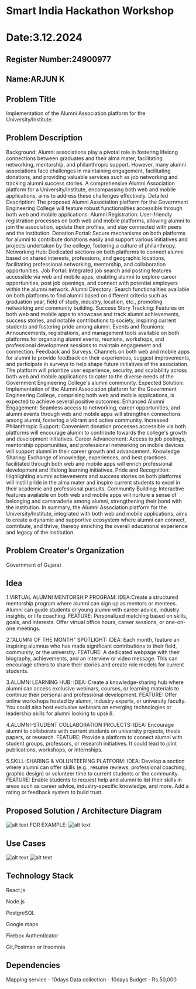 # Smart India Hackathon Workshop
# Date:3.12.2024
## Register Number:24900977
## Name:ARJUN K
## Problem Title
Implementation of the Alumni Association platform for the University/Institute.
## Problem Description
Background: Alumni associations play a pivotal role in fostering lifelong connections between graduates and their alma mater, facilitating networking, mentorship, and philanthropic support. However, many alumni associations face challenges in maintaining engagement, facilitating donations, and providing valuable services such as job networking and tracking alumni success stories. A comprehensive Alumni Association platform for a University/Institute, encompassing both web and mobile applications, aims to address these challenges effectively. Detailed Description: The proposed Alumni Association platform for the Government Engineering College will feature robust functionalities accessible through both web and mobile applications: Alumni Registration: User-friendly registration processes on both web and mobile platforms, allowing alumni to join the association, update their profiles, and stay connected with peers and the institution. Donation Portal: Secure mechanisms on both platforms for alumni to contribute donations easily and support various initiatives and projects undertaken by the college, fostering a culture of philanthropy. Networking Hub: Dedicated sections on both platforms to connect alumni based on shared interests, professions, and geographic locations, facilitating professional networking, mentorship, and collaboration opportunities. Job Portal: Integrated job search and posting features accessible via web and mobile apps, enabling alumni to explore career opportunities, post job openings, and connect with potential employers within the alumni network. Alumni Directory: Search functionalities available on both platforms to find alumni based on different criteria such as graduation year, field of study, industry, location, etc., promoting networking and community building. Success Story Tracking: Features on both web and mobile apps to showcase and track alumni achievements, success stories, and notable contributions to society, inspiring current students and fostering pride among alumni. Events and Reunions: Announcements, registrations, and management tools available on both platforms for organizing alumni events, reunions, workshops, and professional development sessions to maintain engagement and connection. Feedback and Surveys: Channels on both web and mobile apps for alumni to provide feedback on their experiences, suggest improvements, and participate in surveys to help shape future initiatives of the association. The platform will prioritize user experience, security, and scalability across both web and mobile applications to cater to the diverse needs of the Government Engineering College's alumni community. Expected Solution: Implementation of the Alumni Association platform for the Government Engineering College, comprising both web and mobile applications, is expected to achieve several positive outcomes: Enhanced Alumni Engagement: Seamless access to networking, career opportunities, and alumni events through web and mobile apps will strengthen connections among alumni, fostering a vibrant and active community. Increased Philanthropic Support: Convenient donation processes accessible via both platforms will encourage alumni to contribute towards the college's growth and development initiatives. Career Advancement: Access to job postings, mentorship opportunities, and professional networking on mobile devices will support alumni in their career growth and advancement. Knowledge Sharing: Exchange of knowledge, experiences, and best practices facilitated through both web and mobile apps will enrich professional development and lifelong learning initiatives. Pride and Recognition: Highlighting alumni achievements and success stories on both platforms will instill pride in the alma mater and inspire current students to excel in their academic and professional pursuits. Community Building: Interactive features available on both web and mobile apps will nurture a sense of belonging and camaraderie among alumni, strengthening their bond with the institution. In summary, the Alumni Association platform for the University/Institute, integrated with both web and mobile applications, aims to create a dynamic and supportive ecosystem where alumni can connect, contribute, and thrive, thereby enriching the overall educational experience and legacy of the institution.
## Problem Creater's Organization
Government of Gujarat

## Idea
1.VIRTUAL ALUMNI MENTORSHIP PROGRAM:
 IDEA:Create a structured mentorship program where alumni can sign up as mentors or mentees. Alumni can guide students or young alumni with career advice, industry insights, or life coaching.
FEATURE: Personalized matching based on skills, goals, and interests. Offer virtual office hours, career sessions, or one-on-one meetings.

2."ALUMNI OF THE MONTH" SPOTLIGHT:
IDEA: Each month, feature an inspiring alumnus who has made significant contributions to their field, community, or the university.
FEATURE: A dedicated webpage with their biography, achievements, and an interview or video message. This can encourage others to share their stories and create role models for current students.

3.ALUMNI LEARNING HUB:
IDEA: Create a knowledge-sharing hub where alumni can access exclusive webinars, courses, or learning materials to continue their personal and professional development.
FEATURE: Offer online workshops hosted by alumni, industry experts, or university faculty. You could also host exclusive webinars on emerging technologies or leadership skills for alumni looking to upskill.

4.ALUMNI-STUDENT COLLABORATION PROJECTS:
IDEA: Encourage alumni to collaborate with current students on university projects, thesis papers, or research.
FEATURE: Provide a platform to connect alumni with student groups, professors, or research initiatives. It could lead to joint publications, workshops, or internships.

5.SKILL-SHARING & VOLUNTEERING PLATFORM:
IDEA: Develop a section where alumni can offer skills (e.g., resume reviews, professional coaching, graphic design) or volunteer time to current students or the community.
FEATURE: Enable students to request help and alumni to list their skills in areas such as career advice, industry-specific knowledge, and more. Add a rating or feedback system to build trust.


## Proposed Solution / Architecture Diagram
![alt text](SIHPS.png)
FOR EXAMPLE:
![alt text](<Screenshot 2024-12-03 094920.png>)
## Use Cases
![alt text](<use case.png>)
![alt text](SIHPS2.jpg)


## Technology Stack
React.js

Node.js

PostgreSQL

Google maps

Firebox Authenticator

Git,Postman or Insomnia


## Dependencies
Mapping service - 10days
Data collection - 10days
Budget - Rs.50,000
